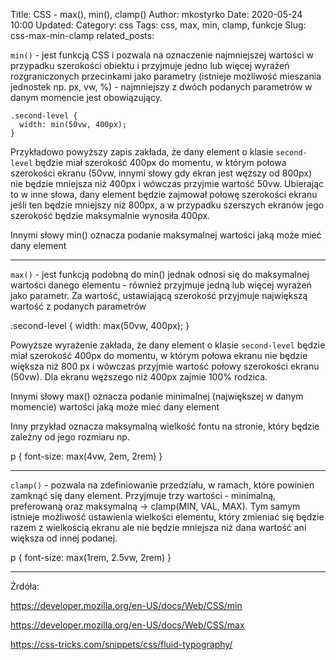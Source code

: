Title: CSS - max(), min(), clamp()
Author: mkostyrko
Date: 2020-05-24 10:00
Updated:
Category: css
Tags: css, max, min, clamp, funkcje
Slug: css-max-min-clamp
related_posts: 

`min()` - jest funkcją CSS i pozwala na oznaczenie najmniejszej wartości w przypadku szerokości obiektu i przyjmuje jedno lub więcej wyrażeń rozgraniczonych przecinkami jako parametry (istnieje możliwość mieszania jednostek np. px, vw,  %) - najmniejszy z dwóch podanych parametrów w danym momencie jest obowiązujący.

    .second-level {
      width: min(50vw, 400px);
    }
    

Przykładowo powyższy zapis zakłada, że dany element o klasie `second-level` będzie miał szerokość 400px do momentu, w którym połowa szerokości ekranu (50vw, innymi słowy gdy ekran jest węższy od 800px) nie będzie mniejsza niż 400px i wówczas przyjmie wartość 50vw.
Ubierając to w inne słowa, dany element będzie zajmował połowę szerokości ekranu jeśli ten będzie mniejszy niż 800px, a w przypadku szerszych ekranów jego szerokość będzie maksymalnie wynosiła 400px.

Innymi słowy min() oznacza podanie maksymalnej wartości jaką może mieć dany element

---

`max()` - jest funkcją podobną do min() jednak odnosi się do maksymalnej wartości danego elementu - również przyjmuje jedną lub więcej wyrażeń jako parametr. Za wartość, ustawiającą szerokość przyjmuje największą wartość z podanych parametrów

  .second-level {
      width: max(50vw, 400px);
  }

Powyższe wyrażenie zakłada, że dany element o klasie `second-level` będzie miał szerokość 400px do momentu, w którym połowa ekranu nie będzie większa niż 800 px i wówczas przyjmie wartość połowy szerokości ekranu (50vw). Dla ekranu węższego niż 400px zajmie 100% rodzica.

Innymi słowy max() oznacza podanie minimalnej (największej w danym momencie) wartości jaką może mieć dany element

Inny przykład oznacza maksymalną wielkość fontu na stronie, który będzie zależny od jego rozmiaru np.

  p {
    font-size: max(4vw, 2em, 2rem)
  }

---

`clamp()` - pozwala na zdefiniowanie przedziału, w ramach, które powinien zamknąć się dany element. Przyjmuje trzy wartości - minimalną, preferowaną oraz maksymalną -> clamp(MIN, VAL, MAX). Tym samym istnieje możliwość ustawienia wielkości elementu, który zmieniać się będzie razem z wielkością ekranu ale nie będzie mniejsza niż dana wartość ani większa od innej podanej.

  p {
    font-size: max(1rem, 2.5vw, 2rem)
  }



---

Źrdóła: 

https://developer.mozilla.org/en-US/docs/Web/CSS/min

https://developer.mozilla.org/en-US/docs/Web/CSS/max

https://css-tricks.com/snippets/css/fluid-typography/